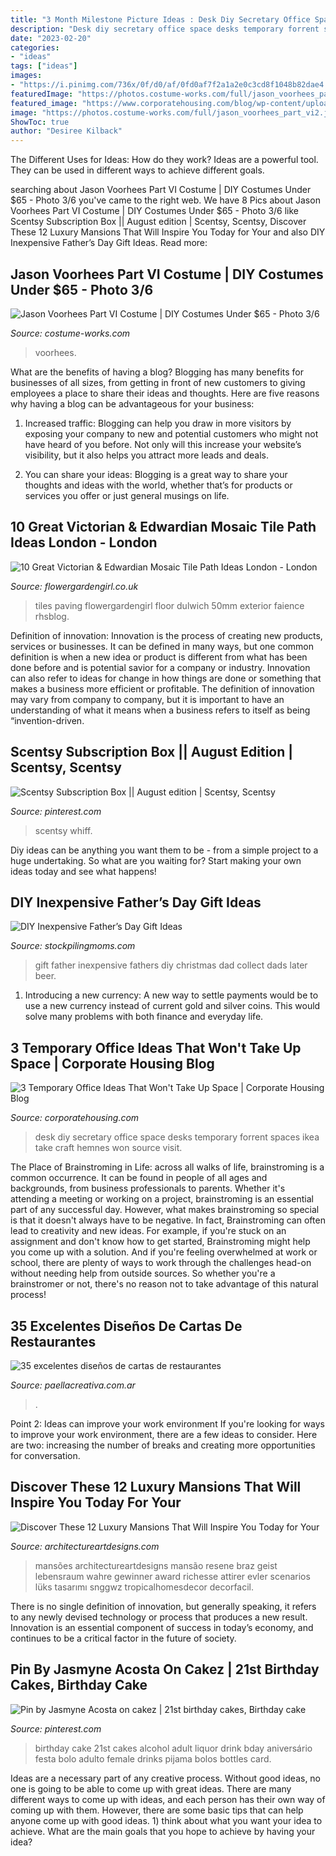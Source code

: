 ```yaml
---
title: "3 Month Milestone Picture Ideas : Desk Diy Secretary Office Space Desks Temporary Forrent Spaces Ikea Take Craft Hemnes Won Source Visit"
description: "Desk diy secretary office space desks temporary forrent spaces ikea take craft hemnes won source visit"
date: "2023-02-20"
categories:
- "ideas"
tags: ["ideas"]
images:
- "https://i.pinimg.com/736x/0f/d0/af/0fd0af7f2a1a2e0c3cd8f1048b82dae4.jpg"
featuredImage: "https://photos.costume-works.com/full/jason_voorhees_part_vi2.jpg"
featured_image: "https://www.corporatehousing.com/blog/wp-content/uploads/2015/11/DIY-Secretary-Desk-for-a-Small-Space3.jpg"
image: "https://photos.costume-works.com/full/jason_voorhees_part_vi2.jpg"
ShowToc: true
author: "Desiree Kilback"
---
```



The Different Uses for Ideas: How do they work?
Ideas are a powerful tool. They can be used in different ways to achieve different goals.

	

		
searching about Jason Voorhees Part VI Costume | DIY Costumes Under $65 - Photo 3/6 you've came to the right web. We have 8 Pics about Jason Voorhees Part VI Costume | DIY Costumes Under $65 - Photo 3/6 like Scentsy Subscription Box || August edition | Scentsy, Scentsy, Discover These 12 Luxury Mansions That Will Inspire You Today for Your and also DIY Inexpensive Father’s Day Gift Ideas. Read more:
		
    
## Jason Voorhees Part VI Costume | DIY Costumes Under $65 - Photo 3/6

<img loading=lazy src="https://photos.costume-works.com/full/jason_voorhees_part_vi2.jpg" onerror="this.onerror=null;this.src='https://tse3.mm.bing.net/th?id=OIP.Qh32AVpY3-_Pmu9DQkfqAAHaNK&amp;pid=15.1';" alt="Jason Voorhees Part VI Costume | DIY Costumes Under $65 - Photo 3/6">

_Source: costume-works.com_

>voorhees. 

	

What are the benefits of having a blog?
Blogging has many benefits for businesses of all sizes, from getting in front of new customers to giving employees a place to share their ideas and thoughts. Here are five reasons why having a blog can be advantageous for your business: 
1. Increased traffic: Blogging can help you draw in more visitors by exposing your company to new and potential customers who might not have heard of you before. Not only will this increase your website’s visibility, but it also helps you attract more leads and deals. 

2. You can share your ideas: Blogging is a great way to share your thoughts and ideas with the world, whether that’s for products or services you offer or just general musings on life.

    
## 10 Great Victorian &amp; Edwardian Mosaic Tile Path Ideas London - London

<img loading=lazy src="https://flowergardengirl.co.uk/wp-content/uploads/2014/02/victorian-and-edwardian-mosaic-garden-path-designs-and-styles-london-6.jpg" onerror="this.onerror=null;this.src='https://tse3.mm.bing.net/th?id=OIP.rOvJl-E6U1eaoc8Pcq68YAHaNK&amp;pid=15.1';" alt="10 Great Victorian &amp; Edwardian Mosaic Tile Path Ideas London - London">

_Source: flowergardengirl.co.uk_

>tiles paving flowergardengirl floor dulwich 50mm exterior faience rhsblog. 

	

Definition of innovation:
Innovation is the process of creating new products, services or businesses. It can be defined in many ways, but one common definition is when a new idea or product is different from what has been done before and is potential savior for a company or industry. Innovation can also refer to ideas for change in how things are done or something that makes a business more efficient or profitable. The definition of innovation may vary from company to company, but it is important to have an understanding of what it means when a business refers to itself as being “invention-driven.

    
## Scentsy Subscription Box || August Edition | Scentsy, Scentsy

<img loading=lazy src="https://i.pinimg.com/736x/31/97/36/319736963e222c5380e10ed40b925a91.jpg" onerror="this.onerror=null;this.src='https://tse2.mm.bing.net/th?id=OIP.9PGLvJ0b4YzjBQAkoeaSsQHaJ3&amp;pid=15.1';" alt="Scentsy Subscription Box || August edition | Scentsy, Scentsy">

_Source: pinterest.com_

>scentsy whiff. 

	

Diy ideas can be anything you want them to be - from a simple project to a huge undertaking. So what are you waiting for? Start making your own ideas today and see what happens!

    
## DIY Inexpensive Father’s Day Gift Ideas

<img loading=lazy src="https://www.stockpilingmoms.com/wp-content/uploads/2013/06/Fathers-Day-Gift-2.jpg" onerror="this.onerror=null;this.src='https://tse2.mm.bing.net/th?id=OIP.T1ZmV3w0ZBOdZR7AHEYOEgHaJ4&amp;pid=15.1';" alt="DIY Inexpensive Father’s Day Gift Ideas">

_Source: stockpilingmoms.com_

>gift father inexpensive fathers diy christmas dad collect dads later beer. 

	

1. Introducing a new currency: A new way to settle payments would be to use a new currency instead of current gold and silver coins. This would solve many problems with both finance and everyday life.

    
## 3 Temporary Office Ideas That Won&#039;t Take Up Space | Corporate Housing Blog

<img loading=lazy src="https://www.corporatehousing.com/blog/wp-content/uploads/2015/11/DIY-Secretary-Desk-for-a-Small-Space3.jpg" onerror="this.onerror=null;this.src='https://tse3.mm.bing.net/th?id=OIP.80-7-cYOcKhvWuSfB4gjQwHaLH&amp;pid=15.1';" alt="3 Temporary Office Ideas That Won&#039;t Take Up Space | Corporate Housing Blog">

_Source: corporatehousing.com_

>desk diy secretary office space desks temporary forrent spaces ikea take craft hemnes won source visit. 

	

The Place of Brainstroming in Life:
across all walks of life, brainstroming is a common occurrence. It can be found in people of all ages and backgrounds, from business professionals to parents. Whether it's attending a meeting or working on a project, brainstroming is an essential part of any successful day. However, what makes brainstroming so special is that it doesn't always have to be negative. In fact, Brainstroming can often lead to creativity and new ideas. For example, if you're stuck on an assignment and don't know how to get started, Brainstroming might help you come up with a solution. And if you're feeling overwhelmed at work or school, there are plenty of ways to work through the challenges head-on without needing help from outside sources. So whether you're a brainstromer or not, there's no reason not to take advantage of this natural process!

    
## 35 Excelentes Diseños De Cartas De Restaurantes

<img loading=lazy src="https://www.paellacreativa.com.ar/wp-content/uploads/2013/08/cartas_restaurantes_12.jpg" onerror="this.onerror=null;this.src='https://tse4.mm.bing.net/th?id=OIP._JeJrNJALGRfvZCHeAZGhwHaLH&amp;pid=15.1';" alt="35 excelentes diseños de cartas de restaurantes">

_Source: paellacreativa.com.ar_

>. 

	

Point 2: Ideas can improve your work environment
If you're looking for ways to improve your work environment, there are a few ideas to consider. Here are two: increasing the number of breaks and creating more opportunities for conversation.

    
## Discover These 12 Luxury Mansions That Will Inspire You Today For Your

<img loading=lazy src="http://www.architectureartdesigns.com/wp-content/uploads/2019/09/mansion-7-630x981.jpg" onerror="this.onerror=null;this.src='https://tse2.mm.bing.net/th?id=OIP.UPold7hKJwRBxYH4d1Sz3QHaLi&amp;pid=15.1';" alt="Discover These 12 Luxury Mansions That Will Inspire You Today for Your">

_Source: architectureartdesigns.com_

>mansões architectureartdesigns mansão resene braz geist lebensraum wahre gewinner award richesse attirer evler scenarios lüks tasarımı snggwz tropicalhomesdecor decorfacil. 

	

There is no single definition of innovation, but generally speaking, it refers to any newly devised technology or process that produces a new result. Innovation is an essential component of success in today’s economy, and continues to be a critical factor in the future of society.

    
## Pin By Jasmyne Acosta On Cakez | 21st Birthday Cakes, Birthday Cake

<img loading=lazy src="https://i.pinimg.com/736x/0f/d0/af/0fd0af7f2a1a2e0c3cd8f1048b82dae4.jpg" onerror="this.onerror=null;this.src='https://tse1.mm.bing.net/th?id=OIP.IDj-zYONINjuMF85jFx5PgHaJ4&amp;pid=15.1';" alt="Pin by Jasmyne Acosta on cakez | 21st birthday cakes, Birthday cake">

_Source: pinterest.com_

>birthday cake 21st cakes alcohol adult liquor drink bday aniversário festa bolo adulto female drinks pijama bolos bottles card. 

	

Ideas are a necessary part of any creative process. Without good ideas, no one is going to be able to come up with great ideas. There are many different ways to come up with ideas, and each person has their own way of coming up with them. However, there are some basic tips that can help anyone come up with good ideas. 1) think about what you want your idea to achieve. What are the main goals that you hope to achieve by having your idea?

